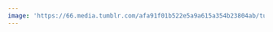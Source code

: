 ```yaml
---
image: 'https://66.media.tumblr.com/afa91f01b522e5a9a615a354b23804ab/tumblr_o2br4yHvm71tbdx3so2_1280.jpg'
---
```

